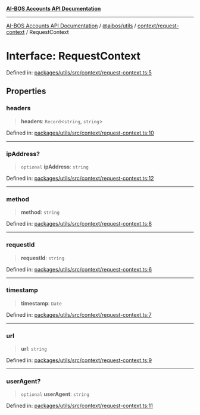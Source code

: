 [**AI-BOS Accounts API Documentation**](../../../../../README.md)

***

[AI-BOS Accounts API Documentation](../../../../../README.md) / [@aibos/utils](../../../README.md) / [context/request-context](../README.md) / RequestContext

# Interface: RequestContext

Defined in: [packages/utils/src/context/request-context.ts:5](https://github.com/pohlai88/accounts/blob/48103fb36d28b2b9bfb33472b6de2f719773cde9/packages/utils/src/context/request-context.ts#L5)

## Properties

### headers

> **headers**: `Record`\<`string`, `string`\>

Defined in: [packages/utils/src/context/request-context.ts:10](https://github.com/pohlai88/accounts/blob/48103fb36d28b2b9bfb33472b6de2f719773cde9/packages/utils/src/context/request-context.ts#L10)

***

### ipAddress?

> `optional` **ipAddress**: `string`

Defined in: [packages/utils/src/context/request-context.ts:12](https://github.com/pohlai88/accounts/blob/48103fb36d28b2b9bfb33472b6de2f719773cde9/packages/utils/src/context/request-context.ts#L12)

***

### method

> **method**: `string`

Defined in: [packages/utils/src/context/request-context.ts:8](https://github.com/pohlai88/accounts/blob/48103fb36d28b2b9bfb33472b6de2f719773cde9/packages/utils/src/context/request-context.ts#L8)

***

### requestId

> **requestId**: `string`

Defined in: [packages/utils/src/context/request-context.ts:6](https://github.com/pohlai88/accounts/blob/48103fb36d28b2b9bfb33472b6de2f719773cde9/packages/utils/src/context/request-context.ts#L6)

***

### timestamp

> **timestamp**: `Date`

Defined in: [packages/utils/src/context/request-context.ts:7](https://github.com/pohlai88/accounts/blob/48103fb36d28b2b9bfb33472b6de2f719773cde9/packages/utils/src/context/request-context.ts#L7)

***

### url

> **url**: `string`

Defined in: [packages/utils/src/context/request-context.ts:9](https://github.com/pohlai88/accounts/blob/48103fb36d28b2b9bfb33472b6de2f719773cde9/packages/utils/src/context/request-context.ts#L9)

***

### userAgent?

> `optional` **userAgent**: `string`

Defined in: [packages/utils/src/context/request-context.ts:11](https://github.com/pohlai88/accounts/blob/48103fb36d28b2b9bfb33472b6de2f719773cde9/packages/utils/src/context/request-context.ts#L11)
